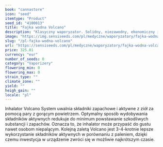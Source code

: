 ```yaml
---
book: "cannastore"
icon: "seed"
itemtype: "Product"
seed_id: "4100013"
title: "Fajka wodna Volcano"
description: "Klasyczny waporyzator. Solidny, niezawodny, ekonomiczny i prosty — Idealny do zastosowan medycznych i dla niepalacych. Zamów waporyzator Volcano tutaj."
image: "https://img.sensiseeds.com/pl/medyczne/waporyzatory/fajka-wodna-volcano-image.png"
slug: "/pl-fajka-wodna-volcano"
url: "https://sensiseeds.com/pl/medyczne/waporyzatory/fajka-wodna-volcano?a_aid=cannastore"
price: 325.01
currency: "eur"
number_of_seeds: 0
category: "Vaporizery"
flowering_min: 0
flowering_max: 0
strain_type: ""
climate_zone: ""
yield: ""
heigh_gain: ""
locale: "pl"
---
```

Inhalator Volcano System uwalnia składniki zapachowe i aktywne z ziół za pomocą pary z gorącym powietrzem. Optymalny sposób wydobywania składników aktywnych redukuje do minimum powstawanie szkodliwych substancji i zapachów. Oznacza to, że inhalator może przypaść do gustu nawet osobom niepalącym. Kolejną zaletą Volcano jest 3-4-krotnie lepsze wykorzystanie składników aktywnych w porównaniu z paleniem, dzięki czemu inwestycja w urządzenie zwróci się w możliwie najkrótszym czasie.
